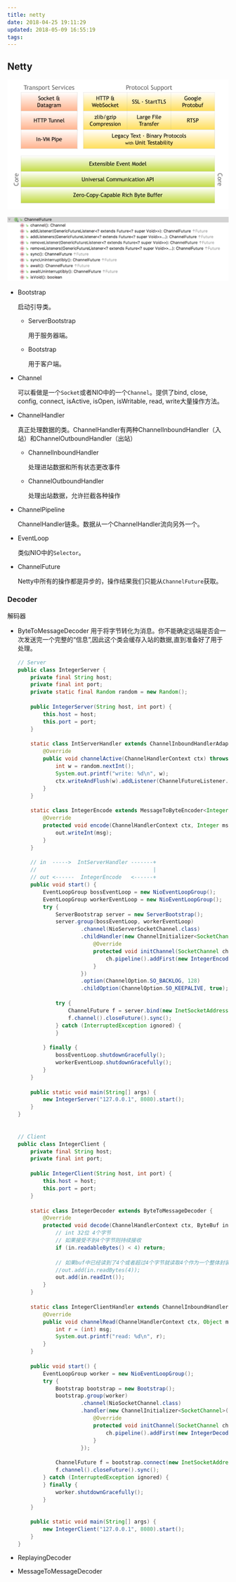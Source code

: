 ```yaml
---
title: netty
date: 2018-04-25 19:11:29
updated: 2018-05-09 16:55:19
tags: 
---
```

## Netty

![](/images/netty-components.png)

![](/images/ChannelFuture.png)

- Bootstrap

    启动引导类。
    
    - ServerBootstrap

        用于服务器端。

    - Bootstrap 

        用于客户端。

- Channel

    可以看做是一个`Socket`或者NIO中的一个`Channel`。提供了bind, close, config, connect, isActive, isOpen, isWritable, read, write大量操作方法。

- ChannelHandler

    真正处理数据的类。ChannelHandler有两种ChannelInboundHandler（入站）和ChannelOutboundHandler（出站）

    - ChannelInboundHandler 
    
        处理进站数据和所有状态更改事件

    - ChannelOutboundHandler 
        
        处理出站数据，允许拦截各种操作

- ChannelPipeline

    ChannelHandler链条。数据从一个ChannelHandler流向另外一个。

- EventLoop

    类似NIO中的`Selector`。

- ChannelFuture

    Netty中所有的操作都是异步的，操作结果我们只能从`ChannelFuture`获取。


### Decoder 
解码器
- ByteToMessageDecoder
    用于将字节转化为消息。你不能确定远端是否会一次发送完一个完整的“信息”,因此这个类会缓存入站的数据,直到准备好了用于处理。
    ``` java 
    // Server
    public class IntegerServer {
        private final String host;
        private final int port;
        private static final Random random = new Random();

        public IntegerServer(String host, int port) {
            this.host = host;
            this.port = port;
        }

        static class IntServerHandler extends ChannelInboundHandlerAdapter {
            @Override
            public void channelActive(ChannelHandlerContext ctx) throws Exception {
                int w = random.nextInt();
                System.out.printf("write: %d\n", w);
                ctx.writeAndFlush(w).addListener(ChannelFutureListener.CLOSE);
            }
        }

        static class IntegerEncode extends MessageToByteEncoder<Integer> {
            @Override
            protected void encode(ChannelHandlerContext ctx, Integer msg, ByteBuf out) throws Exception {
                out.writeInt(msg);
            }
        }

        // in  ----->  IntServerHandler -------+
        //                                     |
        // out <------  IntegerEncode   <------+
        public void start() {
            EventLoopGroup bossEventLoop = new NioEventLoopGroup();
            EventLoopGroup workerEventLoop = new NioEventLoopGroup();
            try {
                ServerBootstrap server = new ServerBootstrap();
                server.group(bossEventLoop, workerEventLoop)
                        .channel(NioServerSocketChannel.class)
                        .childHandler(new ChannelInitializer<SocketChannel>() {
                            @Override
                            protected void initChannel(SocketChannel ch) throws Exception {
                                ch.pipeline().addFirst(new IntegerEncode(), new IntServerHandler());
                            }
                        })
                        .option(ChannelOption.SO_BACKLOG, 128)
                        .childOption(ChannelOption.SO_KEEPALIVE, true);

                try {
                    ChannelFuture f = server.bind(new InetSocketAddress(host, port)).sync();
                    f.channel().closeFuture().sync();
                } catch (InterruptedException ignored) {
                }

            } finally {
                bossEventLoop.shutdownGracefully();
                workerEventLoop.shutdownGracefully();
            }
        }

        public static void main(String[] args) {
            new IntegerServer("127.0.0.1", 8080).start();
        }
    }


    // Client
    public class IntegerClient {
        private final String host;
        private final int port;

        public IntegerClient(String host, int port) {
            this.host = host;
            this.port = port;
        }

        static class IntegerDecoder extends ByteToMessageDecoder {
            @Override
            protected void decode(ChannelHandlerContext ctx, ByteBuf in, List<Object> out) throws Exception {
                // int 32位 4个字节
                // 如果接受不到4个字节则持续接收
                if (in.readableBytes() < 4) return;

                // 如果buf中已经读到了4个或者超过4个字节就读取4个作为一个整体封装一下放到list中传给后面的handler
                //out.add(in.readBytes(4));
                out.add(in.readInt());
            }
        }

        static class IntegerClientHandler extends ChannelInboundHandlerAdapter {
            @Override
            public void channelRead(ChannelHandlerContext ctx, Object msg) throws Exception {
                int r = (int) msg;
                System.out.printf("read: %d\n", r);
            }
        }

        public void start() {
            EventLoopGroup worker = new NioEventLoopGroup();
            try {
                Bootstrap bootstrap = new Bootstrap();
                bootstrap.group(worker)
                        .channel(NioSocketChannel.class)
                        .handler(new ChannelInitializer<SocketChannel>() {
                            @Override
                            protected void initChannel(SocketChannel ch) throws Exception {
                                ch.pipeline().addFirst(new IntegerDecoder(), new IntegerClientHandler());
                            }
                        });

                ChannelFuture f = bootstrap.connect(new InetSocketAddress(host, port)).sync();
                f.channel().closeFuture().sync();
            } catch (InterruptedException ignored) {
            } finally {
                worker.shutdownGracefully();
            }
        }

        public static void main(String[] args) {
            new IntegerClient("127.0.0.1", 8080).start();
        }
    }
    ```
- ReplayingDecoder

- MessageToMessageDecoder

    